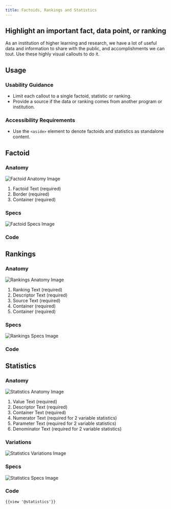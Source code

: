 ```yaml
---
title: Factoids, Rankings and Statistics
---
```

## Highlight an important fact, data point, or ranking

As an institution of higher learning and research, we have a lot of useful data and information to share with the public, and accomplishments we can tout. Use these highly visual callouts to do it.

## **Usage**

### **Usability Guidance**

* Limit each callout to a single factoid, statistic or ranking.
* Provide a source if the data or ranking comes from another program or institution.

### **Accessibility Requirements**

* Use the `<aside>` element to denote factoids and statistics as standalone content.

## **Factoid**

### **Anatomy**

![Factoid Anatomy Image](/build/docs/img/Factoids-Rankings-Statistics/Factoids/factoid-anatomy.jpg)

1. Factoid Text (required)
2. Border (required)
3. Container (required)


### **Specs**

![Factoid Specs Image](/build/docs/img/Factoids-Rankings-Statistics/Factoids/factoid-specs.jpg)   

### **Code**

<!--Factoid code here, if applicable-->

## **Rankings**

### **Anatomy**

![Rankings Anatomy Image](/build/docs/img/Factoids-Rankings-Statistics/Rankings/ranking-anatomy.jpg)

1. Ranking Text (required)
2. Descriptor Text (required)
3. Source Text (required)
4. Container (required)
5. Container (required) 

### **Specs**

![Rankings Specs Image](/build/docs/img/Factoids-Rankings-Statistics/Rankings/ranking-specs.jpg)  

### **Code**

<!--Rankings code here, if applicable-->

## **Statistics**

### **Anatomy**

![Statistics Anatomy Image](/build/docs/img/Factoids-Rankings-Statistics/Statistics/statistic-anatomy.jpg)   

1. Value Text (required)
2. Descriptor Text (required)
3. Container Text (required)
4. Numerator Text (required for 2 variable statistics)
5. Parameter Text (required for 2 variable statistics)
6. Denominator Text (required for 2 variable statistics)

### **Variations**

![Statistics Variations Image](/build/docs/img/Factoids-Rankings-Statistics/Statistics/statistic-variations.jpg)

### **Specs**

![Statistics Specs Image](/build/docs/img/Factoids-Rankings-Statistics/Statistics/statistic-specs.jpg)  

### **Code**

```
{{view '@statistics'}}
```
